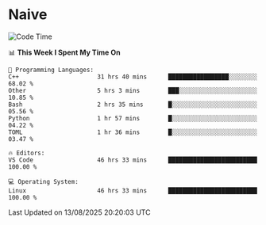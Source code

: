 # Naive
<!-- ## 日拱一卒，功不唐捐 -->
<!-- [![GitHub Streak](https://streak-stats.demolab.com/?user=XiaoXKKK)](https://git.io/streak-stats) -->
<!--START_SECTION:waka-->
![Code Time](http://img.shields.io/badge/Code%20Time-630%20hrs%202%20mins-blue)

📊 **This Week I Spent My Time On** 

```text
💬 Programming Languages: 
C++                      31 hrs 40 mins      █████████████████░░░░░░░░   68.02 % 
Other                    5 hrs 3 mins        ███░░░░░░░░░░░░░░░░░░░░░░   10.85 % 
Bash                     2 hrs 35 mins       █░░░░░░░░░░░░░░░░░░░░░░░░   05.56 % 
Python                   1 hr 57 mins        █░░░░░░░░░░░░░░░░░░░░░░░░   04.22 % 
TOML                     1 hr 36 mins        █░░░░░░░░░░░░░░░░░░░░░░░░   03.47 % 

🔥 Editors: 
VS Code                  46 hrs 33 mins      █████████████████████████   100.00 % 

💻 Operating System: 
Linux                    46 hrs 33 mins      █████████████████████████   100.00 % 
```


 Last Updated on 13/08/2025 20:20:03 UTC
<!--END_SECTION:waka-->

